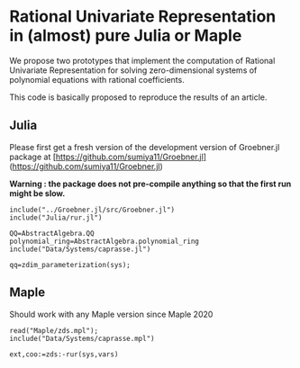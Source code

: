 # Rational Univariate Representation in (almost) pure Julia or Maple

We propose two prototypes that implement the computation of Rational Univariate Representation for solving zero-dimensional systems of polynomial equations with rational coefficients.

This code is basically proposed to reproduce the results of an article.

## Julia 

Please first get a fresh version of the development version of Groebner.jl package at [https://github.com/sumiya11/Groebner.jl] (https://github.com/sumiya11/Groebner.jl)

**Warning : the package does not pre-compile anything so that the first run might be slow.**

 ```
include("../Groebner.jl/src/Groebner.jl")
include("Julia/rur.jl")

QQ=AbstractAlgebra.QQ
polynomial_ring=AbstractAlgebra.polynomial_ring
include("Data/Systems/caprasse.jl")

qq=zdim_parameterization(sys);
 ```

## Maple
Should work with any Maple version since Maple 2020


 ```
read("Maple/zds.mpl");
include("Data/Systems/caprasse.mpl")

ext,coo:=zds:-rur(sys,vars)
 ```
